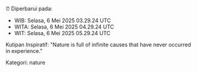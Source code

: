 ⏰ Diperbarui pada:
- WIB: Selasa, 6 Mei 2025 03.29.24 UTC
- WITA: Selasa, 6 Mei 2025 04.29.24 UTC
- WIT: Selasa, 6 Mei 2025 05.29.24 UTC

Kutipan Inspiratif:
"Nature is full of infinite causes that have never occurred in experience."


Kategori: nature

